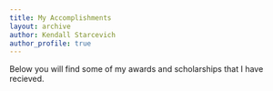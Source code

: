 ```yaml
---
title: My Accomplishments
layout: archive
author: Kendall Starcevich
author_profile: true
---
```

Below you will find some of my awards and scholarships that I have recieved.